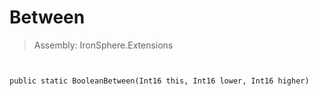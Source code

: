 ﻿

# Between

> Assembly: IronSphere.Extensions



```


public static BooleanBetween(Int16 this, Int16 lower, Int16 higher)
```